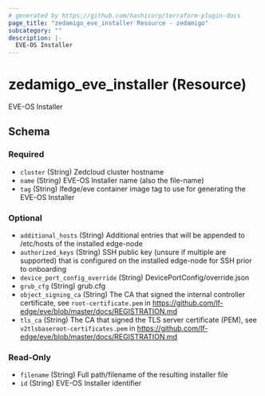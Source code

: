 ```yaml
---
# generated by https://github.com/hashicorp/terraform-plugin-docs
page_title: "zedamigo_eve_installer Resource - zedamigo"
subcategory: ""
description: |-
  EVE-OS Installer
---
```


# zedamigo_eve_installer (Resource)

EVE-OS Installer



<!-- schema generated by tfplugindocs -->
## Schema

### Required

- `cluster` (String) Zedcloud cluster hostname
- `name` (String) EVE-OS Installer name (also the file-name)
- `tag` (String) lfedge/eve container image tag to use for generating the EVE-OS Installer

### Optional

- `additional_hosts` (String) Additional entries that will be appended to /etc/hosts of the installed edge-node
- `authorized_keys` (String) SSH public key (unsure if multiple are supported) that is configured on the installed edge-node for SSH prior to onboarding
- `device_port_config_override` (String) DevicePortConfig/override.json
- `grub_cfg` (String) grub.cfg
- `object_signing_ca` (String) The CA that signed the internal controller certificate, see `root-certificate.pem` in https://github.com/lf-edge/eve/blob/master/docs/REGISTRATION.md
- `tls_ca` (String) The CA that signed the TLS server certificate (PEM), see `v2tlsbaseroot-certificates.pem` in https://github.com/lf-edge/eve/blob/master/docs/REGISTRATION.md

### Read-Only

- `filename` (String) Full path/filename of the resulting installer file
- `id` (String) EVE-OS Installer identifier
